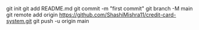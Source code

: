 git init
git add README.md
git commit -m "first commit"
git branch -M main
git remote add origin https://github.com/ShashiMishra11/credit-card-system.git
git push -u origin main